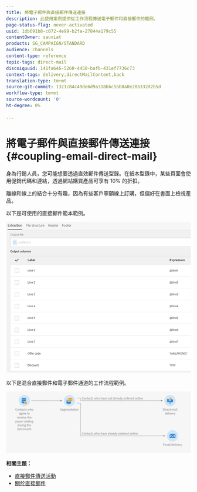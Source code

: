 ```yaml
---
title: 將電子郵件與直接郵件傳送連接
description: 此使用案例提供從工作流程傳送電子郵件和直接郵件的範例。
page-status-flag: never-activated
uuid: 1db691b8-c072-4e99-b2fa-27844a179c55
contentOwner: sauviat
products: SG_CAMPAIGN/STANDARD
audience: channels
content-type: reference
topic-tags: direct-mail
discoiquuid: 141fa646-5260-4450-bafb-431ef7736c73
context-tags: delivery,directMailContent,back
translation-type: tm+mt
source-git-commit: 1321c84c49de6d9a318bbc5bb8a0e28b332d2b5d
workflow-type: tm+mt
source-wordcount: '0'
ht-degree: 0%

---
```



# 將電子郵件與直接郵件傳送連接 {#coupling-email-direct-mail}

身為行銷人員，您可能想要透過直效郵件傳送型錄。在紙本型錄中，某些頁面會使用促銷代碼和連結，透過網站購買產品可享有 10% 的折扣。

離線和線上的結合十分有趣，因為有些客戶寧願線上訂購，但偏好在書面上檢視產品。

以下是可使用的直接郵件範本範例。

![](assets/direct_mail_9.png)

以下是混合直接郵件和電子郵件通道的工作流程範例。

![](assets/direct_mail_10.png)

**相關主題：**

* [直接郵件傳送活動](../../automating/using/direct-mail-delivery.md)
* [關於直接郵件](../../channels/using/about-direct-mail.md)
